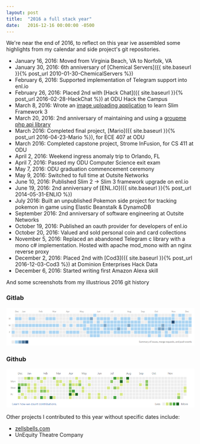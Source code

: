 ```yaml
---
layout: post
title:  "2016 a full stack year"
date:   2016-12-16 00:00:00 -0500
---
```


We're near the end of 2016, to reflect on this year ive assembled some highlights from my calendar and side project's git repositories.

- January 16, 2016: Moved from Virginia Beach, VA to Norfolk, VA
- January 30, 2016: 6th anniversary of [Chemical Servers]({{ site.baseurl }}{% post_url 2010-01-30-ChemicalServers %})
- February 6, 2016: Supported implementation of Telegram support into enl.io<!--more-->
- February 26, 2016: Placed 2nd with [Hack Chat]({{ site.baseurl }}{% post_url 2016-02-28-HackChat %}) at ODU Hack the Campus
- March 8, 2016: Wrote an [image uploading application](https://github.com/jspaetzel/upload) to learn Slim Framework 3
- March 20, 2016: 2nd anniversary of maintaining and using a [groupme php api library](https://github.com/jspaetzel/GroupMePHP)
- March 2016: Completed final project, [Mario]({{ site.baseurl }}{% post_url 2016-04-23-Mario %}), for ECE 407 at ODU
- March 2016: Completed capstone project, Strome InFusion, for CS 411 at ODU
- April 2, 2016: Weekend ingress anomaly trip to Orlando, FL
- April 7, 2016: Passed my ODU Computer Science exit exam
- May 7, 2016: ODU graduation commencement ceremony
- May 9, 2016: Switched to full time at Outsite Networks
- June 10, 2016: Published Slim 2 -> Slim 3 framework upgrade on enl.io
- June 19, 2016: 2nd anniversary of [ENL.IO]({{ site.baseurl }}{% post_url 2014-05-31-ENLIO %})
- July 2016: Built an unpublished Pokemon side project for tracking pokemon in game using Elastic Beanstalk & DynamoDB
- September 2016: 2nd anniversary of software engineering at Outsite Networks
- October 19, 2016: Published an oauth provider for developers of enl.io
- October 20, 2016: Valued and sold personal coin and card collections
- November 5, 2016: Replaced an abandoned Telegram c library with a mono c# implementation. Hosted with apache mod_mono with an nginx reverse proxy
- December 2, 2016: Placed 2nd with [Cod3]({{ site.baseurl }}{% post_url 2016-12-03-Cod3 %}) at Dominion Enterprises Hack Data
- December 6, 2016: Started writing first Amazon Alexa skill


And some screenshots from my illustrious 2016 git history
### Gitlab
![Gitlab Stats](./assets/2016-a-full-stack-year/gitlab.png)

### Github
![Github Stats](./assets/2016-a-full-stack-year/github.png)

Other projects I contributed to this year without specific dates include:
- [zellsbells.com](http://zellsbells.com/)
- UnEquity Theatre Company
